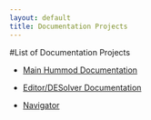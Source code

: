 ```yaml
---
layout: default
title: Documentation Projects
---
```


#List of Documentation Projects

* [Main Hummod Documentation](library/hummod_quickstart.html)


* [Editor/DESolver Documentation](editor-desolver/model_editor_desolver.html)

* [Navigator](navigator/model_navigator.html)